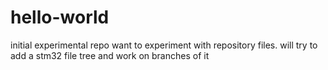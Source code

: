 # hello-world
initial experimental repo
want to experiment with repository files. 
will try to add a stm32 file tree and work on branches of it

